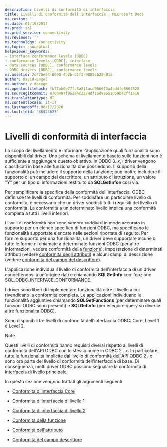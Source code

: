 ```yaml
---
description: Livelli di conformità di interfaccia
title: Livelli di conformità dell'interfaccia | Microsoft Docs
ms.custom: ''
ms.date: 01/19/2017
ms.prod: sql
ms.prod_service: connectivity
ms.reviewer: ''
ms.technology: connectivity
ms.topic: conceptual
helpviewer_keywords:
- interface conformance levels [ODBC]
- conformance levels [ODBC], interface
- data sources [ODBC], conformance levels
- ODBC drivers [ODBC], conformance levels
ms.assetid: 2c470e54-0600-4b2b-b1f3-9885cb28a01a
author: David-Engel
ms.author: v-daenge
ms.openlocfilehash: fb77ab0e77fc8a811acd956673a4ad4fe8664828
ms.sourcegitcommit: e700497f962e4c2274df16d9e651059b42ff1a10
ms.translationtype: MT
ms.contentlocale: it-IT
ms.lasthandoff: 08/17/2020
ms.locfileid: "88424623"
---
```

# <a name="interface-conformance-levels"></a>Livelli di conformità di interfaccia
Lo scopo del livellamento è informare l'applicazione quali funzionalità sono disponibili dal driver. Uno schema di livellamento basato sulle funzioni non è sufficiente a raggiungere questo obiettivo. In ODBC 3. *x*, i driver vengono classificati in base alle funzionalità che possiedono. Il supporto della funzionalità può includere il supporto della funzione; può inoltre includere il supporto di un campo del descrittore, un attributo di istruzione, un valore "Y" per un tipo di informazioni restituito da **SQLGetInfo**e così via.  
  
 Per semplificare la specifica della conformità dell'interfaccia, ODBC definisce tre livelli di conformità. Per soddisfare un particolare livello di conformità, è necessario che un driver soddisfi tutti i requisiti del livello di conformità. La conformità a un determinato livello implica una conformità completa a tutti i livelli inferiori.  
  
 I livelli di conformità non sono sempre suddivisi in modo accurato in supporto per un elenco specifico di funzioni ODBC, ma specificano le funzionalità supportate elencate nelle sezioni riportate di seguito. Per fornire supporto per una funzionalità, un driver deve supportare alcune o tutte le forme di chiamate a determinate funzioni ODBC (per altre informazioni, vedere conformità della [funzione](../../../odbc/reference/develop-app/function-conformance.md)), impostazione di determinati attributi (vedere [conformità degli attributi](../../../odbc/reference/develop-app/attribute-conformance.md)) e alcuni campi di descrizione (vedere [conformità del campo del descrittore](../../../odbc/reference/develop-app/descriptor-field-conformance.md)).  
  
 L'applicazione individua il livello di conformità dell'interfaccia di un driver connettendosi a un'origine dati e chiamando **SQLGetInfo** con l'opzione SQL_ODBC_INTERFACE_CONFORMANCE.  
  
 I driver sono liberi di implementare funzionalità oltre il livello a cui rivendicano la conformità completa. Le applicazioni individuano le funzionalità aggiuntive chiamando **SQLGetFunctions** (per determinare quali funzioni ODBC sono presenti) e **SQLGetInfo** (per eseguire query su diverse altre funzionalità ODBC).  
  
 Sono disponibili tre livelli di conformità dell'interfaccia ODBC: Core, Level 1 e Level 2.  
  
> [!NOTE]
>  Questi livelli di conformità hanno requisiti diversi rispetto ai livelli di conformità dell'API ODBC con lo stesso nome in ODBC 2 *. x*. In particolare, tutte le funzionalità implicite dal livello di conformità dell'API ODBC 2 *. x* sono ora parte del livello di conformità dell'interfaccia di base. Di conseguenza, molti driver ODBC possono segnalare la conformità di interfaccia di livello principale.  
  
 In questa sezione vengono trattati gli argomenti seguenti.  
  
-   [Conformità di interfaccia Core](../../../odbc/reference/develop-app/core-interface-conformance.md)  
  
-   [Conformità di interfaccia di livello 1](../../../odbc/reference/develop-app/level-1-interface-conformance.md)  
  
-   [Conformità di interfaccia di livello 2](../../../odbc/reference/develop-app/level-2-interface-conformance.md)  
  
-   [Conformità della funzione](../../../odbc/reference/develop-app/function-conformance.md)  
  
-   [Conformità dell'attributo](../../../odbc/reference/develop-app/attribute-conformance.md)  
  
-   [Conformità del campo descrittore](../../../odbc/reference/develop-app/descriptor-field-conformance.md)
